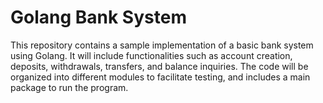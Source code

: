 # Golang Bank System
This repository contains a sample implementation of a basic bank system using Golang. It will include functionalities such as account creation, deposits, withdrawals, transfers, and balance inquiries. The code will be organized into different modules to facilitate testing, and includes a main package to run the program.
